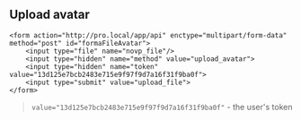 ## Upload avatar

```
<form action="http://pro.local/app/api" enctype="multipart/form-data" method="post" id="formaFileAvatar">
    <input type="file" name="novp_file"/>
    <input type="hidden" name="method" value="upload_avatar">                        
    <input type="hidden" name="token" value="13d125e7bcb2483e715e9f97f9d7a16f31f9ba0f">
    <input type="submit" value="upload_file">
</form>

```

> `value="13d125e7bcb2483e715e9f97f9d7a16f31f9ba0f"` - the user's token